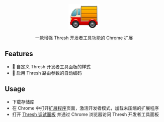 <p align="center">
  <img style="width: 100px;" src="./src/assets/logo.png" alt="logo.png" />
</p>
<p align="center">一款增强 Thresh 开发者工具功能的 Chrome 扩展</p>

## Features

- 💄 自定义 Thresh 开发者工具面板的样式
- 🔄 启用 Thresh 路由参数的自动编码

## Usage

- 下载存储库
- 在 Chrome 中打开[扩展程序](chrome://extensions/)页面，激活开发者模式，加载未压缩的扩展程序
- 打开 [Thresh 调试面板](http://localhost:9003/devtool/) 并通过 Chrome 浏览器访问 Thresh 开发者工具面板
